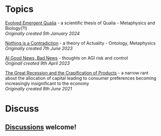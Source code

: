 # Topics

[Evolved Emergent Qualia](Evolved%20Emergent%20Qualia.md) - a scientific thesis of Qualia - Metaphysics and Biology(?!)
<br>*Originally created 5th January 2024*

[Nothing is a Contradiction](Nothing%20is%20a%20Contradiction.md) - a theory of Actuality - Ontology, Metaphysics
<br>*Originally created 7th June 2023*

[AI Good News, Bad News](AI%20Good%20News%2c%20Bad%20News.md) - thoughts on AGI risk and control
<br>*Originall created 9th April 2023*

[The Great Recession and the Crapification of Products](The%20Great%20Recession%20and%20the%20Crapification%20of%20Products.md) - a narrow rant about the allocation of capital leading to consumer preferences becoming increasingly insignificant to the economy
<br>*Originally created 8th June 2021*

# Discuss

## [Discussions](https://github.com/aliclark/the_wooden_sword/discussions) welcome!
